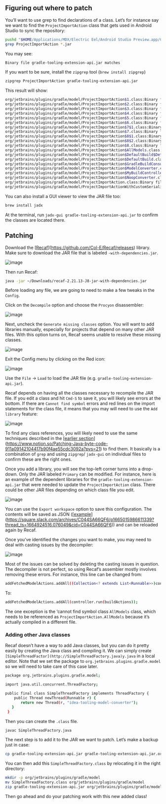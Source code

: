 ## Figuring out where to patch

You’ll want to use grep to find declarations of a class. Let’s for instance say we want to find the `ProjectImportAction` class that gets used in Android Studio to sync the repository:

```bash
pushd "$HOME/Applications/MDX/Electric Eel/Android Studio Preview.app/Contents/plugins/gradle/lib"
grep ProjectImportAction *.jar
```

You may see:

```bash
Binary file gradle-tooling-extension-api.jar matches
```

If you want to be sure, install the `zipgrep` tool (`brew install zipgrep`)

```bash
zipgrep ProjectImportAction gradle-tooling-extension-api.jar
```

This result will show:

```bash
org/jetbrains/plugins/gradle/model/ProjectImportAction$1.class:Binary file (standard input) matches
org/jetbrains/plugins/gradle/model/ProjectImportAction$2.class:Binary file (standard input) matches
org/jetbrains/plugins/gradle/model/ProjectImportAction$3.class:Binary file (standard input) matches
org/jetbrains/plugins/gradle/model/ProjectImportAction$4.class:Binary file (standard input) matches
org/jetbrains/plugins/gradle/model/ProjectImportAction$5.class:Binary file (standard input) matches
org/jetbrains/plugins/gradle/model/ProjectImportAction$6.class:Binary file (standard input) matches
org/jetbrains/plugins/gradle/model/ProjectImportAction$7$1.class:Binary file (standard input) matches
org/jetbrains/plugins/gradle/model/ProjectImportAction$7.class:Binary file (standard input) matches
org/jetbrains/plugins/gradle/model/ProjectImportAction$8$1.class:Binary file (standard input) matches
org/jetbrains/plugins/gradle/model/ProjectImportAction$8$2.class:Binary file (standard input) matches
org/jetbrains/plugins/gradle/model/ProjectImportAction$8.class:Binary file (standard input) matches
org/jetbrains/plugins/gradle/model/ProjectImportAction$AllModels.class:Binary file (standard input) matches
org/jetbrains/plugins/gradle/model/ProjectImportAction$DefaultBuild$DefaultProjectModel.class:Binary file (standard input) matches
org/jetbrains/plugins/gradle/model/ProjectImportAction$DefaultBuild.class:Binary file (standard input) matches
org/jetbrains/plugins/gradle/model/ProjectImportAction$GradleBuildConsumer.class:Binary file (standard input) matches
org/jetbrains/plugins/gradle/model/ProjectImportAction$ModelConverter.class:Binary file (standard input) matches
org/jetbrains/plugins/gradle/model/ProjectImportAction$MyBuildController.class:Binary file (standard input) matches
org/jetbrains/plugins/gradle/model/ProjectImportAction$NoopConverter.class:Binary file (standard input) matches
org/jetbrains/plugins/gradle/model/ProjectImportAction.class:Binary file (standard input) matches
org/jetbrains/plugins/gradle/model/ProjectImportActionWithCustomSerializer$1.c
```

You can also install a GUI viewer to view the JAR file too:

```bash
brew install jadx
```

At the terminal, run `jadx-gui gradle-tooling-extension-api.jar` to confirm the classes are located there.

## Patching

Download the [[Recaf](https://github.com/Col-E/Recaf/releases)](https://github.com/Col-E/Recaf/releases) library. Make sure to download the JAR file that is labeled `-with-dependencies.jar`.

![image](https://github.com/rogerhu/studying-android-studio-internals/assets/326857/059b0cfd-47c5-4a1e-83f6-152c590b4e0a)

Then run Recaf:

```bash
java -jar ~/Downloads/recaf-2.21.13-J8-jar-with-dependencies.jar
```

Before loading any file, we are going to need to make a few tweaks in the `Config`.

Click on the `Decompile` option and choose the `Procyon` disassembler:

![image](https://github.com/rogerhu/studying-android-studio-internals/assets/326857/f35bf777-c6c0-4659-9a2e-1fcb1d79ee86)

Next, uncheck the `Generate missing classes` option. You will want to add libraries manually, especially for projects that depend on many other JAR files. With this option turns on, Recaf seems unable to resolve these missing classes.

![image](https://github.com/rogerhu/studying-android-studio-internals/assets/326857/7eb33359-192d-423a-bed1-dd1f00d809d3)

Exit the Config menu by clicking on the Red icon:

![image](https://github.com/rogerhu/studying-android-studio-internals/assets/326857/8e558815-e4fc-4566-8b03-1881a8e2da8b)

Use the `File` → `Load` to load the JAR file (e.g. `gradle-tooling-extension-api.jar`).

Recaf depends on having all the classes necessary to recompile the JAR file. If you edit a class and hit `Cmd-S` to save it, you will likely see errors at the bottom. If there are `Cannot find symbol` errors and red lines on the import statements for the class file, it means that you may will need to use the `Add library` feature:

![image](https://github.com/rogerhu/studying-android-studio-internals/assets/326857/dc7c78aa-b474-42b6-9dc4-7e8af18aa855)

To find any class references, you will likely need to use the same techniques described in the [[earlier section](https://www.notion.so/Patching-Java-byte-code-911a09142104417b90f4ae55cdc3092a?pvs=21)](https://www.notion.so/Patching-Java-byte-code-911a09142104417b90f4ae55cdc3092a?pvs=21) to find them. It basically is a combination of `grep` and using `zipgrep`/ `jadx-gui` on individual files to confirm these are the right ones.

Once you add a library, you will see the top-left corner turns into a drop-down. Only the JAR labeled `Primary` can be modified. For instance, here is an example of the dependent libraries for the `gradle-tooling-extension-api.jar` that were needed to update the `ProjectImportAction` class. There could be other JAR files depending on which class file you edit.

![image](https://github.com/rogerhu/studying-android-studio-internals/assets/326857/745e9859-c7e6-481a-b7c7-fb00c2ef3f1b)

You can use the `Export workspace` option to save this configuration. The contents will be saved as JSON ([[example](https://square.slack.com/archives/C044SA66QF6/p1665015986611339?thread_ts=1664924516.076049&cid=C044SA66QF6)](https://square.slack.com/archives/C044SA66QF6/p1665015986611339?thread_ts=1664924516.076049&cid=C044SA66QF6)) and can be reloaded again by Recaf.

Once you’ve identified the changes you want to make, you may need to deal with casting issues by the decompiler:

![image](https://github.com/rogerhu/studying-android-studio-internals/assets/326857/1862052f-a841-4a12-9729-fb1182b1bd48)

Most of the issues can be solved by deleting the casting issues in question. The decompiler is not perfect, so using Recaf’s assembler mostly involves removing these errors. For instance, this line can be changed from:

```bash
addFetchedModelActions.addAll((Collection<? extends List<Runnable>>)controller.run((Collection<? extends BuildAction<?>>)buildActions));
```

To:

```bash
addFetchedModelActions.addAll(controller.run(buildActions));
```

The one exception is the ‘cannot find symbol class `AllModels` class, which needs to be referenced as `ProjectImportAction.AllModels` because it’s actually compiled in a different file.

### Adding other Java classes

Recaf doesn’t have a way to add Java classes, but you can do it pretty easily by creating the Java class and compiling it. We can simply create `[SimpleThreadFactor](http://SimpleThreadFactory.java)y.java` in a local editor. Note that we set the package to `org.jetbrains.plugins.gradle.model` so we will need to take care of this case later.

```bash
package org.jetbrains.plugins.gradle.model;

import java.util.concurrent.ThreadFactory;

public final class SimpleThreadFactory implements ThreadFactory {
    public Thread newThread(Runnable r) {
       return new Thread(r, "idea-tooling-model-converter");
   }
 }
```

Then you can create the `.class` file.

```bash
javac SimpleThreadFactory.java
```

The next step is to add it to the JAR we want to patch. Let’s make a backup just in case:

```bash
cp gradle-tooling-extension-api.jar gradle-tooling-extension-api.jar.orig
```

You can then add this `SimpleThreadFactory.class` by relocating it in the right directory:

```bash
mkdir -p org/jetbrains/plugins/gradle/model
mv SimpleThreadFactory.class org/jetbrains/plugins/gradle/model
zip gradle-tooling-extension-api.jar org/jetbrains/plugins/gradle/model/SimpleThreadFactory.class
```

Then go ahead and do your patching work with this new added class!
